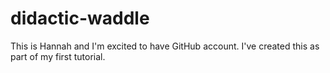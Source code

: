 # didactic-waddle

This is Hannah and I'm excited to have GitHub account. I've created this as part of my first tutorial.


